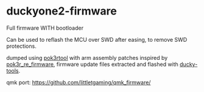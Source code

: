 # duckyone2-firmware
Full firmware WITH bootloader

Can be used to reflash the MCU over SWD after easing, to remove SWD protections.

dumped using [pok3rtool](https://github.com/pok3r-custom/pok3rtool) with arm assembly patches inspired by [pok3r_re_firmware](https://github.com/pok3r-custom/pok3r_re_firmware), firmware update files extracted and flashed with [ducky-tools](https://github.com/usedbytes/ducky-tools).

qmk port: https://github.com/littletgaming/qmk_firmware/
